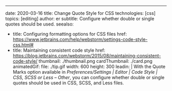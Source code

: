 ---
date: 2020-03-16 title: Change Quote Style for CSS technologies: [css] topics: [editing] author: er subtitle: Configure whether double or single quotes should be used. seealso:
- title: Configuring formatting options for CSS files href: https://www.jetbrains.com/help/webstorm/settings-code-style-css.html#
- title: Maintaining consistent code style href: https://blog.jetbrains.com/webstorm/2015/08/maintaining-consistent-code-style/ thumbnail: ./thumbnail.png cardThumbnail: ./card.png animatedGif: file: ./tip.gif width: 600 height: 300 leadin: | With the Quote Marks option available in *Preferences/Settings | Editor | Code Style | CSS, SCSS or Less – Other*, you can configure whether double or single quotes should be used in CSS, SCSS, and Less files.
